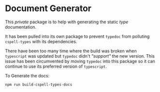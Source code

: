 # Document Generator

This _private_ package is to help with generating the static _type_ documentation.

It has been pulled into its own package to prevent `typedoc` from polluting `cspell-types` with its
dependencies.

There have been too many time where the build was broken when `typescript` was updated but `typedoc` didn't _"support"_ the new version. This issue has been circumvented by moving `typedoc` into this package so it can continue to use its preferred
version of `typescript`.

To Generate the docs:

```sh
npm run build-cspell-types-docs
```
